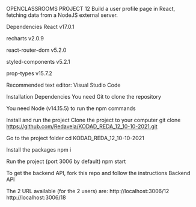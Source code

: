 OPENCLASSROOMS PROJECT 12
Build a user profile page in React, fetching data from a NodeJS external server.

Dependencies
React v17.0.1

recharts v2.0.9

react-router-dom v5.2.0

styled-components v5.2.1

prop-types v15.7.2

Recommended text editor: Visual Studio Code

Installation Dependencies
You need Git to clone the repository

You need Node (v14.15.5) to run the npm commands

Install and run the project
Clone the project to your computer
git clone https://github.com/Redavela/KODAD_REDA_12_10-10-2021.git

Go to the project folder
cd KODAD_REDA_12_10-10-2021

Install the packages
npm i

Run the project (port 3006 by default)
npm start

To get the backend API, fork this repo and follow the instructions
Backend API

The 2 URL available (for the 2 users) are:
http://localhost:3006/12
http://localhost:3006/18
